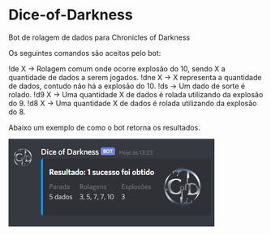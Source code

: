 # Dice-of-Darkness
Bot de rolagem de dados para Chronicles of Darkness

Os seguintes comandos são aceitos pelo bot:

!de X -> Rolagem comum onde ocorre explosão do 10, sendo X a quantidade de dados a serem jogados.
!dne X -> X representa a quantidade de dados, contudo não há a explosão do 10.
!ds -> Um dado de sorte é rolado.
!d9 X -> Uma quantidade X de dados é rolada utilizando da explosão do 9.
!d8 X -> Uma quantidade X de dados é rolada utilizando da explosão do 8.

Abaixo um exemplo de como o bot retorna os resultados.

![](images/sample.png)
